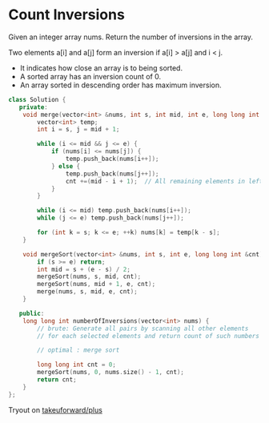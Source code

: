 # Count Inversions

Given an integer array nums. Return the number of inversions in the array.

Two elements a[i] and a[j] form an inversion if a[i] > a[j] and i < j.

- It indicates how close an array is to being sorted.
- A sorted array has an inversion count of 0.
- An array sorted in descending order has maximum inversion.

```cpp
class Solution {
   private:
    void merge(vector<int> &nums, int s, int mid, int e, long long int &cnt) {
        vector<int> temp;
        int i = s, j = mid + 1;

        while (i <= mid && j <= e) {
            if (nums[i] <= nums[j]) {
                temp.push_back(nums[i++]);
            } else {
                temp.push_back(nums[j++]);
                cnt +=(mid - i + 1);  // All remaining elements in left part are inversions
            }
        }

        while (i <= mid) temp.push_back(nums[i++]);
        while (j <= e) temp.push_back(nums[j++]);

        for (int k = s; k <= e; ++k) nums[k] = temp[k - s];
    }

    void mergeSort(vector<int> &nums, int s, int e, long long int &cnt) {
        if (s >= e) return;
        int mid = s + (e - s) / 2;
        mergeSort(nums, s, mid, cnt);
        mergeSort(nums, mid + 1, e, cnt);
        merge(nums, s, mid, e, cnt);
    }

   public:
    long long int numberOfInversions(vector<int> nums) {
        // brute: Generate all pairs by scanning all other elements
        // for each selected elements and return count of such numbers

        // optimal : merge sort

        long long int cnt = 0;
        mergeSort(nums, 0, nums.size() - 1, cnt);
        return cnt;
    }
};
```

Tryout on [takeuforward/plus](https://takeuforward.org/plus/dsa/arrays/faqs-hard/count-inversions)
